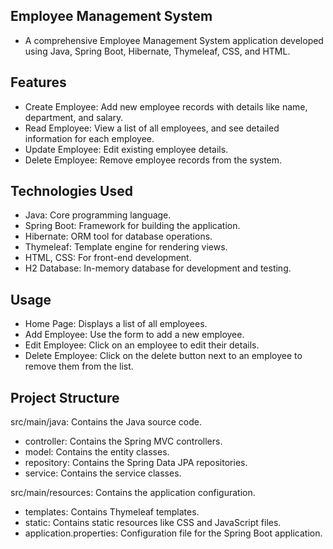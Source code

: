 ## Employee Management System
- A comprehensive Employee Management System application developed using Java, Spring Boot, Hibernate, Thymeleaf, CSS, and HTML.

## Features
- Create Employee: Add new employee records with details like name, department, and salary.
- Read Employee: View a list of all employees, and see detailed information for each employee.
- Update Employee: Edit existing employee details.
- Delete Employee: Remove employee records from the system.
## Technologies Used
- Java: Core programming language.
- Spring Boot: Framework for building the application.
- Hibernate: ORM tool for database operations.
- Thymeleaf: Template engine for rendering views.
- HTML, CSS: For front-end development.
- H2 Database: In-memory database for development and testing.

## Usage
- Home Page: Displays a list of all employees.
- Add Employee: Use the form to add a new employee.
- Edit Employee: Click on an employee to edit their details.
- Delete Employee: Click on the delete button next to an employee to remove them from the list.
  
## Project Structure
src/main/java: Contains the Java source code.
- controller: Contains the Spring MVC controllers.
- model: Contains the entity classes.
- repository: Contains the Spring Data JPA repositories.
- service: Contains the service classes.
  
src/main/resources: Contains the application configuration.
- templates: Contains Thymeleaf templates.
- static: Contains static resources like CSS and JavaScript files.
- application.properties: Configuration file for the Spring Boot application.
